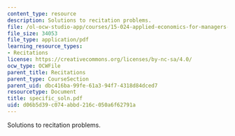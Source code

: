 ```yaml
---
content_type: resource
description: Solutions to recitation problems.
file: /ol-ocw-studio-app/courses/15-024-applied-economics-for-managers-summer-2004/d06b5d39c074abbd216c050a6f62791a_specific_soln.pdf
file_size: 34053
file_type: application/pdf
learning_resource_types:
- Recitations
license: https://creativecommons.org/licenses/by-nc-sa/4.0/
ocw_type: OCWFile
parent_title: Recitations
parent_type: CourseSection
parent_uid: dbc416ba-99fe-61a3-94f7-4318d84dced7
resourcetype: Document
title: specific_soln.pdf
uid: d06b5d39-c074-abbd-216c-050a6f62791a
---
```

Solutions to recitation problems.
